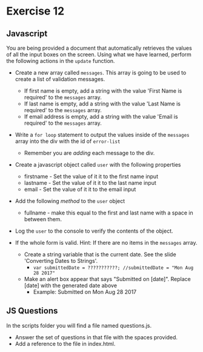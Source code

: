 # Exercise 12

## Javascript
You are being provided a document that automatically retrieves the values of all the input boxes on the screen. Using what we have learned, perform the following actions in the `update` function.

- Create a new array called `messages`.  This array is going to be used to create a list of validation messages.
    - If first name is empty, add a string with the value 'First Name is required' to the `messages` array.
    - If last name is empty, add a string with the value  'Last Name is required' to the `messages` array.
    - If email address is empty, add a string with the value 'Email is required' to the `messages` array.
- Write a `for loop` statement to output the values inside of the `messages` array into the div with the id of `error-list`
    - Remember you are *adding* each message to the div.
- Create a javascript object called `user` with the following properties 
    - firstname - Set the value of it it to the first name input
    - lastname - Set the value of it it to the last name input
    - email - Set the value of it it to the email input
- Add the following *method* to the `user` object
    - fullname - make this equal to the first and last name with a space in between them.
- Log the `user` to the console to verify the contents of the object.

- If the whole form is valid. Hint: If there are no items in the `messages` array. 
    - Create a string variable that is the current date. See the slide 'Converting Dates to Strings'.
        - `var submittedDate = ???????????; //submittedDate = "Mon Aug 28 2017"`
    - Make an alert box appear that says "Submitted on [date]". Replace [date] with the generated date above
        - Example: Submitted on Mon Aug 28 2017

## JS Questions
In the scripts folder you will find a file named questions.js.  

- Answer the set of questions in that file with the spaces provided.  
- Add a reference to the file in index.html.